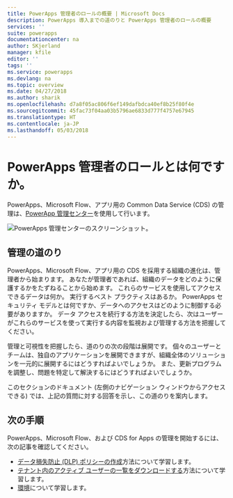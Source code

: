 ```yaml
---
title: PowerApps 管理者のロールの概要 | Microsoft Docs
description: PowerApps 導入までの道のりと PowerApps 管理者のロールの概要
services: ''
suite: powerapps
documentationcenter: na
author: SKjerland
manager: kfile
editor: ''
tags: ''
ms.service: powerapps
ms.devlang: na
ms.topic: overview
ms.date: 04/27/2018
ms.author: sharik
ms.openlocfilehash: d7a8f05ac806f6ef149dafbdca40ef8b25f80f4e
ms.sourcegitcommit: 45fac73f04aa03b5796ae6833d777f4757e67945
ms.translationtype: HT
ms.contentlocale: ja-JP
ms.lasthandoff: 05/03/2018
---
```

# <a name="whats-the-role-of-a-powerapps-administrator"></a>PowerApps 管理者のロールとは何ですか。
PowerApps、Microsoft Flow、アプリ用の Common Data Service (CDS) の管理は、[PowerApp 管理センター](https://admin.powerapps.com)を使用して行います。

![PowerApps 管理センターのスクリーンショット。](./media/index/admin-center.png)

## <a name="administration-journey"></a>管理の道のり
PowerApps、Microsoft Flow、アプリ用の CDS を採用する組織の進化は、管理者から始まります。 あなたが管理者であれば、組織のデータをどのように保護するかをたずねることから始めます。 これらのサービスを使用してアクセスできるデータは何か。 実行するベスト プラクティスはあるか。 PowerApps セキュリティ モデルとは何ですか、データへのアクセスはどのように制御する必要がありますか。 データ アクセスを続行する方法を決定したら、次はユーザーがこれらのサービスを使って実行する内容を監視および管理する方法を把握してください。

管理と可視性を把握したら、道のりの次の段階は展開です。 個々のユーザーとチームは、独自のアプリケーションを展開できますが、組織全体のソリューションを一元的に展開するにはどうすればよいでしょうか。 また、更新プログラムを調整し、問題を特定して解決するにはどうすればよいでしょうか。

このセクションのドキュメント (左側のナビゲーション ウィンドウからアクセスできる) では、上記の質問に対する回答を示し、この道のりを案内します。

## <a name="next-steps"></a>次の手順
PowerApps、Microsoft Flow、および CDS for Apps の管理を開始するには、次の記事を確認してください。
* [データ損失防止 (DLP) ポリシーの作成](create-dlp-policy.md)方法について学習します。
* [テナント内のアクティブ ユーザーの一覧をダウンロードする](admin-view-user-licenses.md)方法について学習します。
* [環境](environments-overview.md)について学習します。

